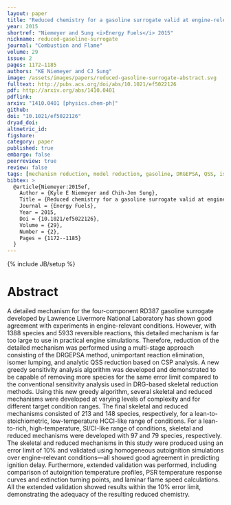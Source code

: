 ```yaml
---
layout: paper
title: "Reduced chemistry for a gasoline surrogate valid at engine-relevant conditions"
year: 2015
shortref: "Niemeyer and Sung <i>Energy Fuels</i> 2015"
nickname: reduced-gasoline-surrogate
journal: "Combustion and Flame"
volume: 29
issue: 2
pages: 1172–1185
authors: "KE Niemeyer and CJ Sung"
image: /assets/images/papers/reduced-gasoline-surrogate-abstract.svg
fulltext: http://pubs.acs.org/doi/abs/10.1021/ef5022126
pdf: http://arxiv.org/abs/1410.0401
pdflink:
arxiv: "1410.0401 [physics.chem-ph]"
github:
doi: "10.1021/ef5022126"
dryad_doi:
altmetric_id:
figshare:
category: paper
published: true
embargo: false
peerreview: true
review: false
tags: [mechanism reduction, model reduction, gasoline, DRGEPSA, QSS, isomer lumping]
bibtex: >
  @article{Niemeyer:2015ef,
    Author = {Kyle E Niemeyer and Chih-Jen Sung},
    Title = {Reduced chemistry for a gasoline surrogate valid at engine-relevant conditions},
    Journal = {Energy Fuels},
    Year = 2015,
    Doi = {10.1021/ef5022126},
    Volume = {29},
    Number = {2},
    Pages = {1172--1185}
  }
---
```

{% include JB/setup %}

# Abstract

A detailed mechanism for the four-component RD387 gasoline surrogate developed by Lawrence Livermore National Laboratory has shown good agreement with experiments in engine-relevant conditions. However, with 1388 species and 5933 reversible reactions, this detailed mechanism is far too large to use in practical engine simulations. Therefore, reduction of the detailed mechanism was performed using a multi-stage approach consisting of the DRGEPSA method, unimportant reaction elimination, isomer lumping, and analytic QSS reduction based on CSP analysis. A new greedy sensitivity analysis algorithm was developed and demonstrated to be capable of removing more species for the same error limit compared to the conventional sensitivity analysis used in DRG-based skeletal reduction methods. Using this new greedy algorithm, several skeletal and reduced mechanisms were developed at varying levels of complexity and for different target condition ranges. The final skeletal and reduced mechanisms consisted of 213 and 148 species, respectively, for a lean-to-stoichiometric, low-temperature HCCI-like range of conditions. For a lean-to-rich, high-temperature, SI/CI-like range of conditions, skeletal and reduced mechanisms were developed with 97 and 79 species, respectively. The skeletal and reduced mechanisms in this study were produced using an error limit of 10% and validated using homogeneous autoignition simulations over engine-relevant conditions—all showed good agreement in predicting ignition delay. Furthermore, extended validation was performed, including comparison of autoignition temperature profiles, PSR temperature response curves and extinction turning points, and laminar flame speed calculations. All the extended validation showed results within the 10% error limit, demonstrating the adequacy of the resulting reduced chemistry.

